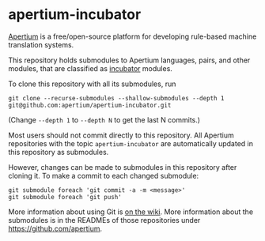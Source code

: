 # apertium-incubator

[Apertium][1] is a free/open-source platform for developing rule-based machine
translation systems.

This repository holds submodules to Apertium languages, pairs, and other
modules, that are classified as [incubator][2] modules.

To clone this repository with all its submodules, run

    git clone --recurse-submodules --shallow-submodules --depth 1 git@github.com:apertium/apertium-incubator.git

(Change `--depth 1` to `--depth N` to get the last N commits.)

Most users should not commit directly to this repository. All Apertium
repositories with the topic `apertium-incubator` are automatically updated in this
repository as submodules.

However, changes can be made to submodules in this repository after cloning it.
To make a commit to each changed submodule:

    git submodule foreach 'git commit -a -m <message>'
    git submodule foreach 'git push'

More information about using Git is [on the wiki][3]. More information about the
submodules is in the READMEs of those repositories under https://github.com/apertium.

[1]: http://wiki.apertium.org/
[2]: http://wiki.apertium.org/wiki/Incubator
[3]: http://wiki.apertium.org/wiki/Using_Git
